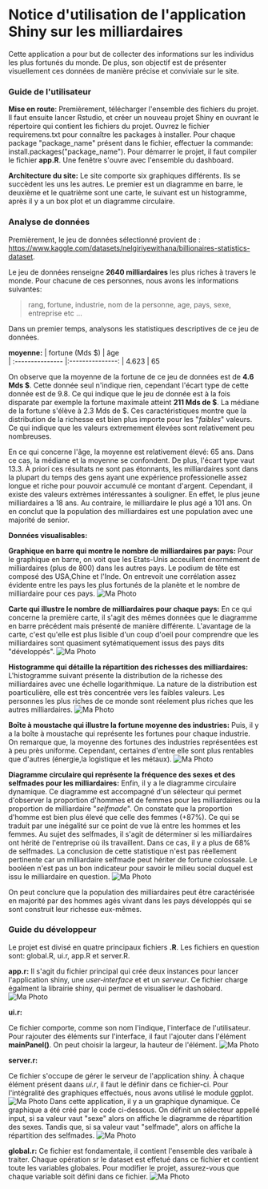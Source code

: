 # Notice d'utilisation de l'application Shiny sur les milliardaires

Cette application a pour but de collecter des informations sur les individus les plus fortunés du monde. De plus, son objectif est de présenter visuellement ces données de manière précise et conviviale sur le site.

### Guide de l'utilisateur

**Mise en route**:
Premièrement, télécharger l'ensemble des fichiers du projet. Il faut ensuite lancer Rstudio, et créer un nouveau projet Shiny en ouvrant le répertoire qui contient les fichiers du projet. Ouvrez le fichier requiremens.txt pour connaître les packages à installer. Pour chaque package "package_name" présent dans le fichier, effectuer la commande: install.packages("package_name"). Pour démarrer le projet, il faut compiler le fichier **app.R**. Une fenêtre s'ouvre avec l'ensemble du dashboard.

**Architecture du site:**
Le site comporte six graphiques différents. Ils se succèdent les uns les autres. Le premier est un diagramme en barre, le deuxième et le quatrième sont une carte, le suivant est un histogramme, après il y a un box plot et un diagramme circulaire.

### Analyse de données

Premièrement, le jeu de données sélectionné provient de : https://www.kaggle.com/datasets/nelgiriyewithana/billionaires-statistics-dataset.

Le jeu de données renseigne **2640 milliardaires** les plus riches à travers le monde. Pour chacune de ces personnes, nous avons les informations suivantes:
>rang, fortune, industrie, nom de la personne, age, pays, sexe, entreprise etc ...

Dans un premier temps, analysons les statistiques descriptives de ce jeu de données.

**moyenne:** 
| fortune (Mds $) | âge          
| :--------------- |:---------------:
| 4.623 |   65  

On observe que la moyenne de la fortune de ce jeu de données est de **4.6 Mds &#36;**.
Cette donnée seul n'indique rien, cependant l'écart type de cette donnée est de 9.8. Ce qui indique que le jeu de donnée est à la fois disparate par exemple la fortune maximale atteint **211 Mds de &#36;**. La médiane de la fortune s'élève à 2.3 Mds de &#36;. Ces caractéristiques montre que la distribution de la richesse est bien plus importe pour les "_faibles_" valeurs. Ce qui indique que les valeurs extremement élevées sont relativement peu nombreuses.

En ce qui concerne l'âge, la moyenne est relativement élevé: 65 ans. Dans ce cas, la médiane et la moyenne se confondent. De plus, l'écart type vaut 13.3. À priori ces résultats ne sont pas étonnants, les milliardaires sont dans la plupart du temps des gens ayant une expérience professionelle assez longue et riche pour pouvoir accumulé ce montant d'argent. Cependant, il existe des valeurs extrèmes intéressantes à souligner. En effet, le plus jeune milliardaires a 18 ans. Au contraire, le milliardaire le plus agé a 101 ans.
On en conclut que la population des milliardaires est une population avec une majorité de senior.

**Données visualisables:**


**Graphique en barre qui montre le nombre de milliardaires par pays:**
Pour le graphique en barre, on voit que les Etats-Unis acceuillent énormément de milliardaires (plus de 800) dans les autres pays. Le podium de tête est composé des USA,Chine et l'Inde. On entrevoit une corrélation assez évidente entre les pays les plus fortunés de la planète et le nombre de milliardaire pour ces pays. 
![Ma Photo](images/bar_chart.JPG)

**Carte qui illustre le nombre de milliardaires pour chaque pays:**
En ce qui concerne la première carte, il s'agit des mêmes données que le diagramme en barre précédent mais présenté de manière différente. L'avantage de la carte, c'est qu'elle est plus lisible d'un coup d'oeil pour comprendre que les milliardaires sont quasiment sytématiquement issus des pays dits "développés".
![Ma Photo](images/map1.JPG)

**Histogramme qui détaille la répartition des richesses des milliardaires:**
L'histogramme suivant présente la distribution de la richesse des milliardaires avec une échelle logarithmique. La nature de la distribution est poarticulière, elle est très concentrée vers les faibles valeurs. Les personnes les plus riches de ce monde sont réelement plus riches que les autres milliardaires. 
![Ma Photo](images/histo_fortune.JPG)


**Boîte à moustache qui illustre la fortune moyenne des industries:**
Puis, il y a la boîte à moustache qui représente les fortunes pour chaque industrie. On remarque que, la moyenne des fortunes des industries représentées est à peu près uniforme. Cependant, certaines d'entre elle sont plus rentables que d'autres (énergie,la logistique et les métaux). 
![Ma Photo](images/box.JPG)

**Diagramme circulaire qui représente la fréquence des sexes et des selfmades pour les milliardaires:**
Enfin, il y a le diagramme circulaire dynamique. Ce diagramme est accompagné d'un sélecteur qui permet d'observer la proportion d'hommes et de femmes pour les milliardaires ou la proportion de milliardaire "_selfmade_". On constate que la proportion d'homme est bien plus élevé que celle des femmes (+87%). Ce qui se traduit par une inégalité sur ce point de vue là entre les hommes et les femmes. Au sujet des selfmades, il s'agit de déterminer si les milliardaires ont hérité de l'entreprise où ils travaillent. Dans ce cas, il y a plus de 68% de selfmades. La conclusion de cette statistique n'est pas réellement pertinente car un milliardaire selfmade peut hériter de fortune colossale. Le booléen n'est pas un bon indicateur pour savoir le milieu social duquel est issu le milliardaire en question.
![Ma Photo](images/d.JPG)

On peut conclure que la population des milliardaires peut être caractérisée en majorité par des hommes agés vivant dans les pays développés qui se sont construit leur richesse eux-mêmes.

### Guide du développeur

Le projet est divisé en quatre principaux fichiers **.R**. Les fichiers en question sont: global.R, ui.r, app.R et server.R.

**app.r:**
Il s'agit du fichier principal qui crée deux instances pour lancer l'application shiny, une _user-interface_ et et un _serveur_. Ce fichier charge égalment la librairie shiny, qui permet de visualiser le dashobard.
![Ma Photo](images/app_screen.JPG)

**ui.r:**

Ce fichier comporte, comme son nom l'indique, l'interface de l'utilisateur. Pour rajouter des éléments sur l'interface, il faut l'ajouter dans l'élément **mainPanel()**. On peut choisir la largeur, la hauteur de l'élément.
![Ma Photo](images/screen_ui.JPG)

**server.r:**

Ce fichier s'occupe de gérer le serveur de l'application shiny. À chaque élément présent daans _ui.r_, il faut le définir dans ce fichier-ci. Pour l'intégralité des graphiques effectués, nous avons utilisé le module ggplot. 
![Ma Photo](images/screen_serv.JPG)
Dans cette application, il y a un graphique dynamique. Ce graphique a été créé par le code ci-dessous. On définit un sélecteur appellé input, si sa valeur vaut "sexe" alors on affiche le diagramme de répartition des sexes. Tandis que, si sa valeur vaut "selfmade", alors on affiche la répartition des selfmades.
![Ma Photo](images/dyn.JPG)

**global.r:**
Ce fichier est fondamentale, il contient l'ensemble des varibale à traiter. Chaque opération sr le dataset est effetué dans ce fichier et contient toute les variables globales. Pour modifier le projet, assurez-vous que chaque variable soit défini dans ce fichier.
![Ma Photo](images/screen_global.JPG)
